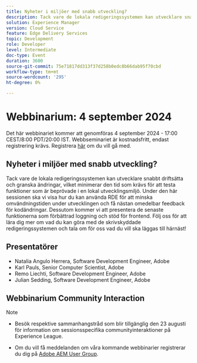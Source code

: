 ```yaml
---
title: Nyheter i miljöer med snabb utveckling?
description: Tack vare de lokala redigeringssystemen kan utvecklare snabbt driftsätta och granska ändringar, vilket minimerar den tid som krävs för att testa funktioner som är beprövade i en lokal utvecklingsmiljö. Under den här sessionen ska vi visa hur du kan använda RDE för att minska omvändningstiden under utvecklingen och få nästan omedelbar feedback för kodändringar. Dessutom kommer vi att presentera de senaste funktionerna som förbättrad loggning och stöd för frontend. Följ oss för att lära dig mer om vad du kan göra med de skrivskyddade redigeringssystemen och tala om för oss vad du vill ska läggas till härnäst!
solution: Experience Manager
version: Cloud Service
feature: Edge Delivery Services
topic: Development
role: Developer
level: Intermediate
doc-type: Event
duration: 3600
source-git-commit: 75e71817dd313f37d258b0edc8b66dab95f70cbd
workflow-type: tm+mt
source-wordcount: '295'
ht-degree: 0%

---
```


# Webbinarium: 4 september 2024

Det här webbinariet kommer att genomföras 4 september 2024 - 17:00 CEST/8:00 PDT/20:00 IST.
Webbseminariet är kostnadsfritt, endast registrering krävs.
Registrera [här](https://aem-augs.adobe.com/events/details/adobe-experience-manager-aem-learning-chapter-presents-aem-gems-whats-new-in-rapid-development-environments/) om du vill gå med.

## Nyheter i miljöer med snabb utveckling?

Tack vare de lokala redigeringssystemen kan utvecklare snabbt driftsätta och granska ändringar, vilket minimerar den tid som krävs för att testa funktioner som är beprövade i en lokal utvecklingsmiljö. Under den här sessionen ska vi visa hur du kan använda RDE för att minska omvändningstiden under utvecklingen och få nästan omedelbar feedback för kodändringar. Dessutom kommer vi att presentera de senaste funktionerna som förbättrad loggning och stöd för frontend. Följ oss för att lära dig mer om vad du kan göra med de skrivskyddade redigeringssystemen och tala om för oss vad du vill ska läggas till härnäst!

## Presentatörer

* Natalia Angulo Herrera, Software Development Engineer, Adobe
* Karl Pauls, Senior Computer Scientist, Adobe
* Remo Liechti, Software Development Engineer, Adobe
* Julian Sedding, Software Development Engineer, Adobe

## Webbinarium Community Interaction

>[!NOTE]
>
>* Besök respektive sammanhangstråd som blir tillgänglig den 23 augusti för information om sessionsspecifika communityinteraktioner på Experience League.
>
>* Om du vill få meddelanden om våra kommande webbinarier registrerar du dig på [Adobe AEM User Group](https://aem-augs.adobe.com/).
